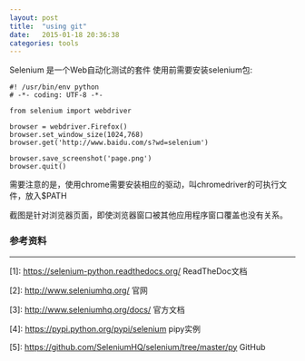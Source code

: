 ```yaml
---
layout: post
title:  "using git"
date:   2015-01-18 20:36:38
categories: tools
---
```


Selenium 是一个Web自动化测试的套件
使用前需要安装selenium包:

    #! /usr/bin/env python
    # -*- coding: UTF-8 -*-
    
    from selenium import webdriver
    
    browser = webdriver.Firefox()
    browser.set_window_size(1024,768)
    browser.get('http://www.baidu.com/s?wd=selenium')
    
    browser.save_screenshot('page.png')
    browser.quit()

需要注意的是，使用chrome需要安装相应的驱动，叫chromedriver的可执行文件，放入$PATH

截图是针对浏览器页面，即使浏览器窗口被其他应用程序窗口覆盖也没有关系。


### 参考资料
---
[1]: https://selenium-python.readthedocs.org/ ReadTheDoc文档

[2]: http://www.seleniumhq.org/  官网

[3]: http://www.seleniumhq.org/docs/ 官方文档

[4]: https://pypi.python.org/pypi/selenium  pipy实例

[5]: https://github.com/SeleniumHQ/selenium/tree/master/py  GitHub